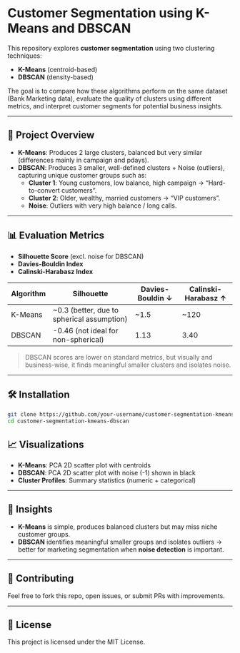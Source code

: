 # Customer Segmentation using K-Means and DBSCAN

This repository explores **customer segmentation** using two clustering techniques:
- **K-Means** (centroid-based)
- **DBSCAN** (density-based)

The goal is to compare how these algorithms perform on the same dataset (Bank Marketing data), evaluate the quality of clusters using different metrics, and interpret customer segments for potential business insights.

---

## 🚀 Project Overview
- **K-Means**: Produces 2 large clusters, balanced but very similar (differences mainly in campaign and pdays).  
- **DBSCAN**: Produces 3 smaller, well-defined clusters + Noise (outliers), capturing unique customer groups such as:
  - **Cluster 1**: Young customers, low balance, high campaign → “Hard-to-convert customers”.
  - **Cluster 2**: Older, wealthy, married customers → “VIP customers”.
  - **Noise**: Outliers with very high balance / long calls.

---

## 📊 Evaluation Metrics
- **Silhouette Score** (excl. noise for DBSCAN)  
- **Davies-Bouldin Index**  
- **Calinski-Harabasz Index**  

| Algorithm | Silhouette | Davies-Bouldin ↓ | Calinski-Harabasz ↑ |
|-----------|------------|------------------|----------------------|
| K-Means   | ~0.3 (better, due to spherical assumption) | ~1.5 | ~120 |
| DBSCAN    | -0.46 (not ideal for non-spherical) | 1.13 | 3.40 |

> DBSCAN scores are lower on standard metrics, but visually and business-wise, it finds meaningful smaller clusters and isolates noise.

---

## 🛠️ Installation
```bash
git clone https://github.com/your-username/customer-segmentation-kmeans-dbscan.git
cd customer-segmentation-kmeans-dbscan
````

## 📈 Visualizations

* **K-Means**: PCA 2D scatter plot with centroids
* **DBSCAN**: PCA 2D scatter plot with noise (-1) shown in black
* **Cluster Profiles**: Summary statistics (numeric + categorical)

---

## 🔮 Insights

* **K-Means** is simple, produces balanced clusters but may miss niche customer groups.
* **DBSCAN** identifies meaningful smaller groups and isolates outliers → better for marketing segmentation when **noise detection** is important.

---

## 🤝 Contributing

Feel free to fork this repo, open issues, or submit PRs with improvements.

---

## 📜 License

This project is licensed under the MIT License.


